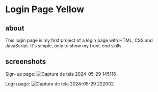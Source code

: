 # Login Page Yellow
## about
This login page is my first project of a login page with HTML, CSS and JavaScript. It's simple, only to show my front-end skills. 

## screenshots
Sign-up page:
![Captura de tela 2024-05-29 145116](https://github.com/giovanalimads/login-page-yellow/assets/163851705/8213f0c8-8ab7-423b-8a1f-c94c4e7b7343)

Login page:
![Captura de tela 2024-05-29 222002](https://github.com/giovanalimads/login-page-yellow/assets/163851705/ce4d8045-3f2f-484c-9b5c-23f7dcc5848b)
